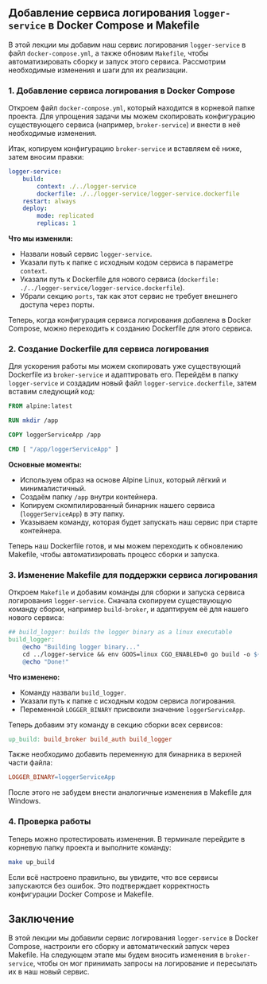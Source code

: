 ## Добавление сервиса логирования `logger-service` в Docker Compose и Makefile

В этой лекции мы добавим наш сервис логирования `logger-service` в файл `docker-compose.yml`, а также обновим `Makefile`, чтобы автоматизировать сборку и запуск этого сервиса. Рассмотрим необходимые изменения и шаги для их реализации.

### 1. Добавление сервиса логирования в Docker Compose

Откроем файл `docker-compose.yml`, который находится в корневой папке проекта. Для упрощения задачи мы можем скопировать конфигурацию существующего сервиса (например, `broker-service`) и внести в неё необходимые изменения.

Итак, копируем конфигурацию `broker-service` и вставляем её ниже, затем вносим правки:

```yaml
logger-service:
    build:
        context: ./../logger-service
        dockerfile: ./../logger-service/logger-service.dockerfile
    restart: always
    deploy:
        mode: replicated
        replicas: 1
```

**Что мы изменили:**

-   Назвали новый сервис `logger-service`.
-   Указали путь к папке с исходным кодом сервиса в параметре `context`.
-   Указали путь к Dockerfile для нового сервиса (`dockerfile: ./../logger-service/logger-service.dockerfile`).
-   Убрали секцию `ports`, так как этот сервис не требует внешнего доступа через порты.

Теперь, когда конфигурация сервиса логирования добавлена в Docker Compose, можно переходить к созданию Dockerfile для этого сервиса.

### 2. Создание Dockerfile для сервиса логирования

Для ускорения работы мы можем скопировать уже существующий Dockerfile из `broker-service` и адаптировать его. Перейдём в папку `logger-service` и создадим новый файл `logger-service.dockerfile`, затем вставим следующий код:

```dockerfile
FROM alpine:latest

RUN mkdir /app

COPY loggerServiceApp /app

CMD [ "/app/loggerServiceApp" ]
```

**Основные моменты:**

-   Используем образ на основе Alpine Linux, который лёгкий и минималистичный.
-   Создаём папку `/app` внутри контейнера.
-   Копируем скомпилированный бинарник нашего сервиса (`loggerServiceApp`) в эту папку.
-   Указываем команду, которая будет запускать наш сервис при старте контейнера.

Теперь наш Dockerfile готов, и мы можем переходить к обновлению Makefile, чтобы автоматизировать процесс сборки и запуска.

### 3. Изменение Makefile для поддержки сервиса логирования

Откроем `Makefile` и добавим команды для сборки и запуска сервиса логирования `logger-service`. Сначала скопируем существующую команду сборки, например `build-broker`, и адаптируем её для нашего нового сервиса:

```makefile
## build_logger: builds the logger binary as a linux executable
build_logger:
	@echo "Building logger binary..."
	cd ../logger-service && env GOOS=linux CGO_ENABLED=0 go build -o ${LOGGER_BINARY} ./cmd/api
	@echo "Done!"
```

**Что изменено:**

-   Команду назвали `build_logger`.
-   Указали путь к папке с исходным кодом сервиса логирования.
-   Переменной `LOGGER_BINARY` присвоили значение `loggerServiceApp`.

Теперь добавим эту команду в секцию сборки всех сервисов:

```makefile
up_build: build_broker build_auth build_logger
```

Также необходимо добавить переменную для бинарника в верхней части файла:

```makefile
LOGGER_BINARY=loggerServiceApp
```

После этого не забудем внести аналогичные изменения в Makefile для Windows.

### 4. Проверка работы

Теперь можно протестировать изменения. В терминале перейдите в корневую папку проекта и выполните команду:

```sh
make up_build
```

Если всё настроено правильно, вы увидите, что все сервисы запускаются без ошибок. Это подтверждает корректность конфигурации Docker Compose и Makefile.

## Заключение

В этой лекции мы добавили сервис логирования `logger-service` в Docker Compose, настроили его сборку и автоматический запуск через Makefile. На следующем этапе мы будем вносить изменения в `broker-service`, чтобы он мог принимать запросы на логирование и пересылать их в наш новый сервис.

